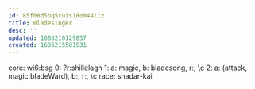 ```yaml
---
id: 85f08d5bq5xuis18o944liz
title: Bladesinger
desc: ''
updated: 1686216129857
created: 1686215581531
---
```


core: wi6:bsg
0: ?r:shillelagh
1: a: magic, b: bladesong, r:, \c
2: a: (attack, magic:bladeWard), b:, r:, \c
race:
  shadar-kai
